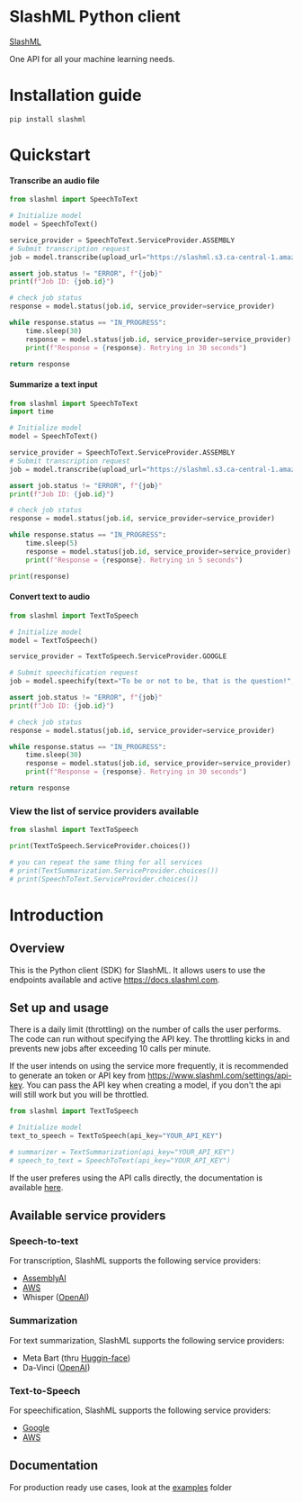 # SlashML Python client
[SlashML](https://www.slashml.com/)

One API for all your machine learning needs.

# Installation guide

```
pip install slashml
```

# Quickstart

#### Transcribe an audio file
<!-- write a code snippet in the minimum number of lines  -->

```python
from slashml import SpeechToText

# Initialize model
model = SpeechToText()

service_provider = SpeechToText.ServiceProvider.ASSEMBLY
# Submit transcription request
job = model.transcribe(upload_url="https://slashml.s3.ca-central-1.amazonaws.com/c7d38026-3ab4-4a04-ad9e-b6679ab79a87", service_provider=service_provider)

assert job.status != "ERROR", f"{job}"
print(f"Job ID: {job.id}")

# check job status
response = model.status(job.id, service_provider=service_provider)

while response.status == "IN_PROGRESS":
    time.sleep(30)
    response = model.status(job.id, service_provider=service_provider)
    print(f"Response = {response}. Retrying in 30 seconds")

return response
```

#### Summarize a text input
<!-- write a code snippet in the minimum number of lines  -->

```python
from slashml import SpeechToText
import time

# Initialize model
model = SpeechToText()

service_provider = SpeechToText.ServiceProvider.ASSEMBLY
# Submit transcription request
job = model.transcribe(upload_url="https://slashml.s3.ca-central-1.amazonaws.com/c7d38026-3ab4-4a04-ad9e-b6679ab79a87", service_provider=service_provider)

assert job.status != "ERROR", f"{job}"
print(f"Job ID: {job.id}")

# check job status
response = model.status(job.id, service_provider=service_provider)

while response.status == "IN_PROGRESS":
    time.sleep(5)
    response = model.status(job.id, service_provider=service_provider)
    print(f"Response = {response}. Retrying in 5 seconds")

print(response)
```


#### Convert text to audio
<!-- write a code snippet in the minimum number of lines  -->

```python
from slashml import TextToSpeech

# Initialize model
model = TextToSpeech()

service_provider = TextToSpeech.ServiceProvider.GOOGLE

# Submit speechification request
job = model.speechify(text="To be or not to be, that is the question!", service_provider=service_provider)

assert job.status != "ERROR", f"{job}"
print(f"Job ID: {job.id}")

# check job status
response = model.status(job.id, service_provider=service_provider)

while response.status == "IN_PROGRESS":
    time.sleep(30)
    response = model.status(job.id, service_provider=service_provider)
    print(f"Response = {response}. Retrying in 30 seconds")

return response
```

### View the list of service providers available

```python
from slashml import TextToSpeech

print(TextToSpeech.ServiceProvider.choices())

# you can repeat the same thing for all services 
# print(TextSummarization.ServiceProvider.choices())
# print(SpeechToText.ServiceProvider.choices())

```


# Introduction

## Overview 

This is the Python client (SDK) for SlashML. It allows users to use the endpoints available and active https://docs.slashml.com.

## Set up and usage
There is a daily limit (throttling) on the number of calls the user performs. The code can run without specifying the API key. The throttling kicks in and prevents new jobs after exceeding 10 calls per minute. 

If the user intends on using the service more frequently, it is recommended to generate an token or API key from https://www.slashml.com/settings/api-key. You can pass the API key when creating a model, if you don't the api will still work but you will be throttled.


```python
from slashml import TextToSpeech

# Initialize model
text_to_speech = TextToSpeech(api_key="YOUR_API_KEY")

# summarizer = TextSummarization(api_key="YOUR_API_KEY")
# speech_to_text = SpeechToText(api_key="YOUR_API_KEY")

```


If the user preferes using the API calls directly, the documentation is available [here](https://docs.slashml.com/).

## Available service providers

### Speech-to-text
For transcription, SlashML supports the following service providers:

* [AssemblyAI](https://github.com/AssemblyAI)
* [AWS](https://boto3.amazonaws.com/v1/documentation/api/latest/reference/services/transcribe.html) 
* Whisper ([OpenAI](https://openai.com/blog/whisper/))

### Summarization
For text summarization, SlashML supports the following service providers:

* Meta Bart (thru [Huggin-face](https://huggingface.co/facebook/bart-large-cnn?text=The+tower+is+324+metres+%281%2C063+ft%29+tall%2C+about+the+same+height+as+an+81-storey+building%2C+and+the+tallest+structure+in+Paris.+Its+base+is+square%2C+measuring+125+metres+%28410+ft%29+on+each+side.+During+its+construction%2C+the+Eiffel+Tower+surpassed+the+Washington+Monument+to+become+the+tallest+man-made+structure+in+the+world%2C+a+title+it+held+for+41+years+until+the+Chrysler+Building+in+New+York+City+was+finished+in+1930.+It+was+the+first+structure+to+reach+a+height+of+300+metres.+Due+to+the+addition+of+a+broadcasting+aerial+at+the+top+of+the+tower+in+1957%2C+it+is+now+taller+than+the+Chrysler+Building+by+5.2+metres+%2817+ft%29.+Excluding+transmitters%2C+the+Eiffel+Tower+is+the+second+tallest+free-standing+structure+in+France+after+the+Millau+Viaduct))
* Da-Vinci ([OpenAI](https://beta.openai.com/docs/models/overview))


### Text-to-Speech
For speechification, SlashML supports the following service providers:

* [Google](https://cloud.google.com/text-to-speech/docs/apis)
* [AWS](https://docs.aws.amazon.com/polly/index.html) 


## Documentation

For production ready use cases, look at the [examples](https://github.com/slashml/slashml-python-client/tree/main/examples) folder
